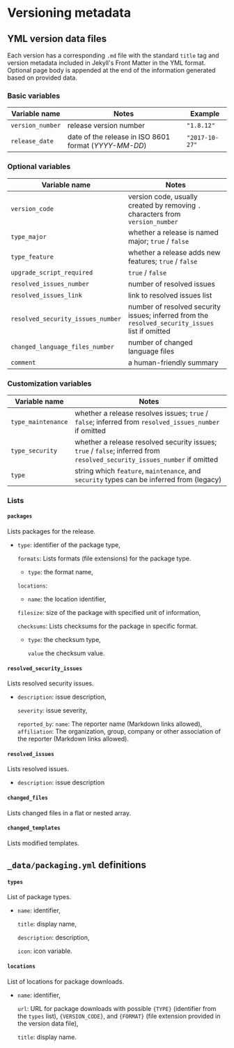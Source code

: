 # Versioning metadata

## YML version data files

Each version has a corresponding `.md` file with the standard `title` tag and version metadata included in Jekyll's Front Matter in the YML format.
Optional page body is appended at the end of the information generated based on provided data.

### Basic variables

| Variable name    | Notes                                    | Example        |
| ---------------- | ---------------------------------------- | -------------- |
| `version_number` | release version number                   | `"1.8.12"`     |
| `release_date`   | date of the release in ISO 8601 format (*YYYY-MM-DD*) | `"2017-10-27"` |

### Optional variables

| Variable name                     | Notes                                    |
| --------------------------------- | ---------------------------------------- |
| `version_code`                    | version code, usually created by removing `.` characters from `version_number` |
| `type_major`                      | whether a release is named major; `true` / `false` |
| `type_feature`                    | whether a release adds new features; `true` / `false` |
| `upgrade_script_required`         | `true` / `false`                         |
| `resolved_issues_number`          | number of resolved issues                |
| `resolved_issues_link`            | link to resolved issues list             |
| `resolved_security_issues_number` | number of resolved security issues; inferred from the `resolved_security_issues` list if omitted |
| `changed_language_files_number`   | number of changed language files         |
| `comment`                         | a human-friendly summary                 |

### Customization variables

| Variable name      | Notes                                    |
| ------------------ | ---------------------------------------- |
| `type_maintenance` | whether a release resolves issues; `true` / `false`; inferred  from `resolved_issues_number` if omitted |
| `type_security`    | whether a release resolved security issues; `true` / `false`; inferred  from `resolved_security_issues_number` if omitted |
| `type`             | string which `feature`, `maintenance`, and `security` types can be inferred from (legacy) |

### Lists

#### `packages`
Lists packages for the release.

- `type`: identifier of the package type,

  `formats`:
  Lists formats (file extensions) for the package type.
  - `type`: the format name,

  `locations`:
    - `name`: the location identifier,

  `filesize`: size of the package with specified unit of information,

  `checksums`:
  Lists checksums for the package in specific format.
  - `type`: the checksum type,

    `value` the checksum value.


#### `resolved_security_issues`
Lists resolved security issues.

- `description`: issue description,

  `severity`: issue severity,

  `reported_by`:
    `name`: The reporter name (Markdown links allowed),
    `affiliation`: The organization, group, company or other association of the reporter (Markdown links allowed).


#### `resolved_issues`
Lists resolved issues. 
- `description`: issue description

#### `changed_files`
Lists changed files in a flat or nested array.

#### `changed_templates`
Lists modified templates.

## `_data/packaging.yml` definitions
#### `types`
List of package types.

- `name`: identifier,

  `title`: display name,

  `description`: description,

  `icon`: icon variable.


#### `locations`
List of locations for package downloads.

- `name`: identifier,

  `url`: URL for package downloads with possible `{TYPE}` (identifier from the `types` list), `{VERSION_CODE}`, and `{FORMAT}` (file extension provided in the version data file),

  `title`: display name.

